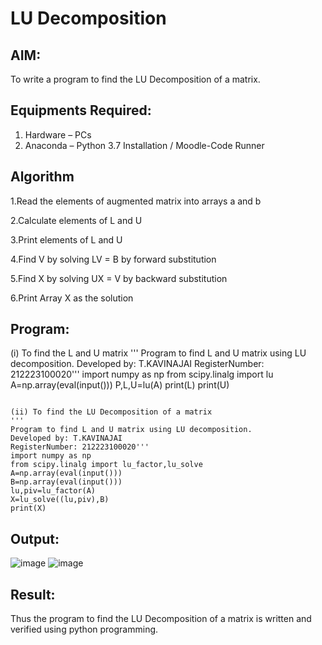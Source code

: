 # LU Decomposition 

## AIM:
To write a program to find the LU Decomposition of a matrix.

## Equipments Required:
1. Hardware – PCs
2. Anaconda – Python 3.7 Installation / Moodle-Code Runner

## Algorithm
1.Read the elements of augmented matrix into arrays a and b

2.Calculate elements of L and U

3.Print elements of L and U

4.Find V by solving LV = B by forward substitution

5.Find X by solving UX = V by backward substitution

6.Print Array X as the solution

## Program:
(i) To find the L and U matrix
'''
Program to find L and U matrix using LU decomposition.
Developed by: T.KAVINAJAI
RegisterNumber: 212223100020'''
import numpy as np
from scipy.linalg import lu
A=np.array(eval(input()))
P,L,U=lu(A)
print(L)
print(U)
```

(ii) To find the LU Decomposition of a matrix
'''
Program to find L and U matrix using LU decomposition.
Developed by: T.KAVINAJAI
RegisterNumber: 212223100020'''
import numpy as np
from scipy.linalg import lu_factor,lu_solve
A=np.array(eval(input()))
B=np.array(eval(input()))
lu,piv=lu_factor(A)
X=lu_solve((lu,piv),B)
print(X)
```
## Output:
![image](https://github.com/Kavin1311/LU-Decomposition/assets/145695724/a0ccc1d9-1a2f-40c5-a8c2-49b2096404e3)
![image](https://github.com/Kavin1311/LU-Decomposition/assets/145695724/5d0cfcfa-c9bb-4146-a74e-0f37351ec36b)



## Result:
Thus the program to find the LU Decomposition of a matrix is written and verified using python programming.


